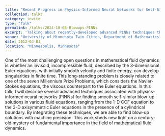 ```yaml
---
title: "Recent Progress in Physics-Informed Neural Networks for Self-Similar Blow-Up Solutions"
collection: talks
category: invite
type: "Talk"
permalink: /talks/2024-10-08-Blowups-PINNs
excerpt: 'Talking about recently-developed advanced PINNs techniques that enables the discovery of self-similar blow-up solutions to various fluid equations with high precision.'
venue: "University of Minnesota Twin Cities, Department of Mathematics"
date: 2012-03-01
location: "Minneapolis, Minnesota"
---
```


One of the most challenging open questions in mathematical fluid dynamics is whether an inviscid, incompressible fluid, described by the 3-dimensional Euler equations, with initially smooth velocity and finite energy, can develop singularities in finite time. This long-standing problem is closely related to one of the seven Millennium Prize Problems, which considers the Navier-Stokes equations, the viscous counterpart to the Euler equations. In this talk, I will describe several advanced techniques associated with physics-informed neural networks (PINNs) for finding smooth self-similar blow-up solutions in various fluid equations, ranging from the 1-D CCF equation to the 3-D axisymmetric Euler equations in the presence of a cylindrical boundary. By integrating these techniques, we are able to find blow-up solutions with machine precision. This work sheds new light on a century-old mystery of fundamental importance in the field of mathematical fluid dynamics.
